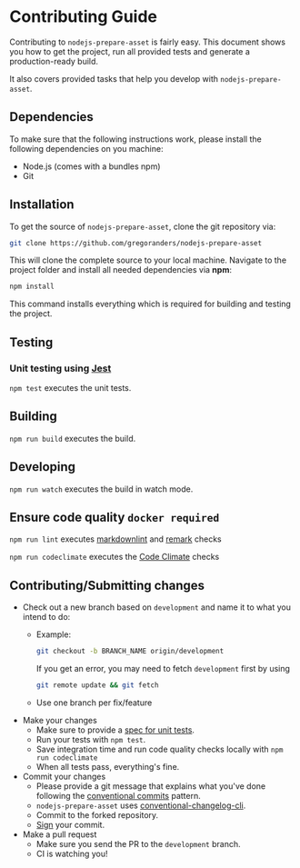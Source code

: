 # Contributing Guide

<!--lint disable write-good-->
Contributing to `nodejs-prepare-asset` is fairly easy. This document shows you how to
get the project, run all provided tests and generate a production-ready build.
<!--lint enable write-good-->

It also covers provided tasks that help you develop with `nodejs-prepare-asset`.

## Dependencies

To make sure that the following instructions work, please install the following dependencies
on you machine:

- Node.js (comes with a bundles npm)
- Git

## Installation

To get the source of `nodejs-prepare-asset`, clone the git repository via:

```sh
git clone https://github.com/gregoranders/nodejs-prepare-asset
```

This will clone the complete source to your local machine. Navigate to the project folder
and install all needed dependencies via **npm**:

```sh
npm install
```

This command installs everything which is required for building and testing the project.

## Testing

### Unit testing using [Jest][jest-url]

`npm test` executes the unit tests.

## Building

`npm run build` executes the build.

## Developing

`npm run watch` executes the build in watch mode.

## Ensure code quality `docker required`

`npm run lint` executes [markdownlint][markdownlint-url] and [remark][remark-url] checks

`npm run codeclimate` executes the [Code Climate](docs/codeclimate.md) checks

## Contributing/Submitting changes

- Check out a new branch based on <code>development</code> and name it to what you intend to do:
  - Example:

    ```sh
    git checkout -b BRANCH_NAME origin/development
    ```

    If you get an error, you may need to fetch <code>development</code> first by using

    ```sh
    git remote update && git fetch
    ```

  - Use one branch per fix/feature
- Make your changes
  - Make sure to provide a [spec for unit tests][jest-url].
  - Run your tests with <code>npm test</code>.
  - Save integration time and run code quality checks locally with `npm run codeclimate`
  - When all tests pass, everything's fine.
- Commit your changes
  - Please provide a git message that explains what you've done
    following the [conventional commits][commit-url] pattern.
  - `nodejs-prepare-asset` uses [conventional-changelog-cli](https://www.npmjs.com/package/conventional-changelog-cli).
  - Commit to the forked repository.
  - [Sign][sign-url] your commit.
- Make a pull request
  - Make sure you send the PR to the <code>development</code> branch.
  - CI is watching you!

[jest-url]: https://jestjs.io/
[markdownlint-url]: https://www.npmjs.com/package/markdownlint
[remark-url]: https://remark.js.org/
[commit-url]: https://www.conventionalcommits.org
[sign-url]: https://docs.github.com/en/authentication/managing-commit-signature-verification/signing-commits
